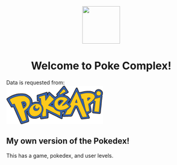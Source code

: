 
<div align="center">
  <img src="https://raw.githubusercontent.com/PokeAPI/sprites/master/sprites/pokemon/25.png" width="100" height="100"/>
 </div>
<h1 align="center">Welcome to Poke Complex! </h1>
  <div>
   Data is requested from: 
  </div>
  <img src="https://raw.githubusercontent.com/PokeAPI/media/master/logo/pokeapi_256.png"/>
  
<h2>My own version of the Pokedex!</h2>
  <div>
    <span>This has a game, pokedex, and user levels.</span>
  </div>
 
  
  


